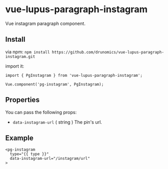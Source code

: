 # vue-lupus-paragraph-instagram
Vue instagram paragraph component.



## Install

via npm:
`npm install https://github.com/drunomics/vue-lupus-paragraph-instagram.git`


import it:

```
import { PgInstagram } from 'vue-lupus-paragraph-instagram';

Vue.component('pg-instagram', PgInstagram);
```

## Properties
You can pass the following props:

- `data-instagram-url` ( string )
  The pin's url.

## Example
```
<pg-instagram
  type="{{ type }}"
  data-instagram-url="/instagram/url"
>
```